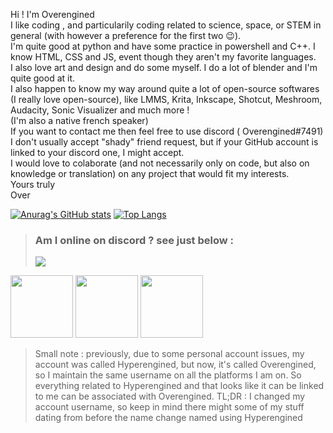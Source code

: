 Hi ! I'm Overengined <br />
I like coding , and particularily coding related to science, space, or STEM in general (with however a preference for the first two 😉). <br />
I'm quite good at python and have some practice in powershell and C++. I know HTML, CSS and JS, event though they aren't my favorite languages. <br />
I also love art and design and do some myself. I do a lot of blender and I'm quite good at it. <br />
I also happen to know my way around quite a lot of open-source softwares (I really love open-source), like LMMS, Krita, Inkscape, Shotcut, Meshroom, Audacity, Sonic Visualizer and much more ! <br />
(I'm also a native french speaker) <br />
If you want to contact me then feel free to use discord ( Overengined#7491) I don't usually accept "shady" friend request, but if your GitHub account is linked to your discord one, I might accept. <br />
I would love to colaborate (and not necessarily only on code, but also on knowledge or translation) on any project that would fit my interests. <br /> 
Yours truly <br />
Over <br />

[![Anurag's GitHub stats](https://github-readme-stats.vercel.app/api?username=Overengined&show_icons=true&theme=react)](https://github.com/anuraghazra/github-readme-stats)
[![Top Langs](https://github-readme-stats.vercel.app/api/top-langs/?username=Overengined&layout=compact&theme=react)](https://github.com/anuraghazra/github-readme-stats)
<br />
> ### Am I online on discord ? see just below : <br />
> <img src="https://discord.c99.nl/widget/theme-1/713064556242665624.png" >
<img src=https://download.blender.org/branding/community/blender_community_badge_white.png width=100> <img src=https://isocpp.org/assets/images/cpp_logo.png width=100> <img src=https://upload.wikimedia.org/wikipedia/commons/thumb/c/c3/Python-logo-notext.svg/165px-Python-logo-notext.svg.png width=100> 
> Small note : previously, due to some personal account issues, my account was called Hyperengined, but now, it's called Overengined, so I maintain the same username on all the platforms I am on. So everything related to Hyperengined and that looks like it can be linked to me can be associated with Overengined. TL;DR : I changed my account username, so keep in mind there might some of my stuff dating from before the name change named using Hyperengined

<!---
Overengined/Overengined is a ✨ special ✨ repository because its `README.md` (this file) appears on your GitHub profile.
You can click the Preview link to take a look at your changes.
--->
